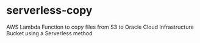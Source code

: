 # serverless-copy
AWS Lambda Function to copy files from S3 to Oracle Cloud Infrastructure Bucket using a Serverless method
